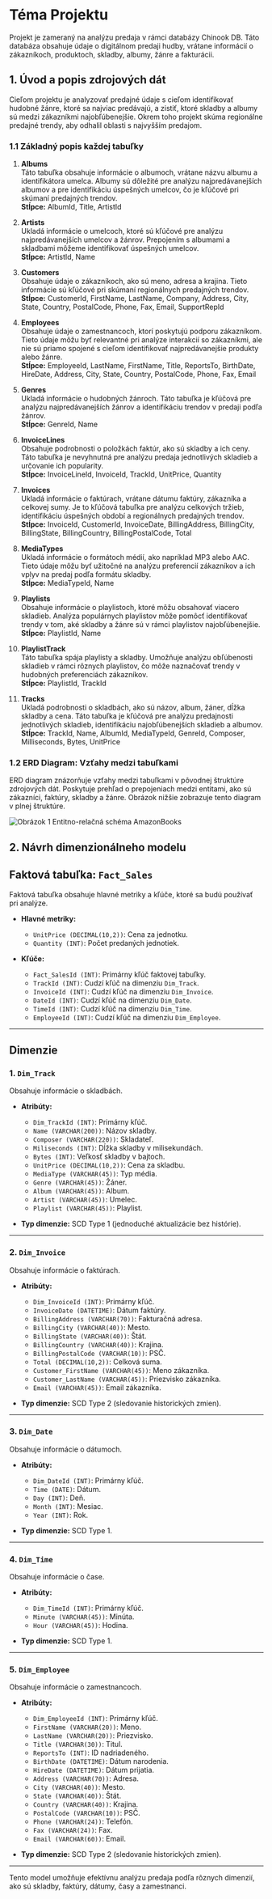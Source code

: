 # Téma Projektu

Projekt je zameraný na analýzu predaja v rámci databázy Chinook DB. Táto databáza obsahuje údaje o digitálnom predaji hudby, vrátane informácií o zákazníkoch, produktoch, skladby, albumy, žánre a fakturácii.

## 1. Úvod a popis zdrojových dát 

Cieľom projektu je analyzovať predajné údaje s cieľom identifikovať hudobné žánre, ktoré sa najviac predávajú, a zistiť, ktoré skladby a albumy sú medzi zákazníkmi najobľúbenejšie. Okrem toho projekt skúma regionálne predajné trendy, aby odhalil oblasti s najvyšším predajom.

### 1.1 Základný popis každej tabuľky

1. **Albums**  
   Táto tabuľka obsahuje informácie o albumoch, vrátane názvu albumu a identifikátora umelca. Albumy sú dôležité pre analýzu najpredávanejších albumov a pre identifikáciu úspešných umelcov, čo je kľúčové pri skúmaní predajných trendov.  
   **Stĺpce:** AlbumId, Title, ArtistId  

2. **Artists**  
   Ukladá informácie o umelcoch, ktoré sú kľúčové pre analýzu najpredávanejších umelcov a žánrov. Prepojením s albumami a skladbami môžeme identifikovať úspešných umelcov.  
   **Stĺpce:** ArtistId, Name  

3. **Customers**  
   Obsahuje údaje o zákazníkoch, ako sú meno, adresa a krajina. Tieto informácie sú kľúčové pri skúmaní regionálnych predajných trendov.  
   **Stĺpce:** CustomerId, FirstName, LastName, Company, Address, City, State, Country, PostalCode, Phone, Fax, Email, SupportRepId  

4. **Employees**  
   Obsahuje údaje o zamestnancoch, ktorí poskytujú podporu zákazníkom. Tieto údaje môžu byť relevantné pri analýze interakcií so zákazníkmi, ale nie sú priamo spojené s cieľom identifikovať najpredávanejšie produkty alebo žánre.  
   **Stĺpce:** EmployeeId, LastName, FirstName, Title, ReportsTo, BirthDate, HireDate, Address, City, State, Country, PostalCode, Phone, Fax, Email  

5. **Genres**  
   Ukladá informácie o hudobných žánroch. Táto tabuľka je kľúčová pre analýzu najpredávanejších žánrov a identifikáciu trendov v predaji podľa žánrov.  
   **Stĺpce:** GenreId, Name  

6. **InvoiceLines**  
   Obsahuje podrobnosti o položkách faktúr, ako sú skladby a ich ceny. Táto tabuľka je nevyhnutná pre analýzu predaja jednotlivých skladieb a určovanie ich popularity.  
   **Stĺpce:** InvoiceLineId, InvoiceId, TrackId, UnitPrice, Quantity  

7. **Invoices**  
   Ukladá informácie o faktúrach, vrátane dátumu faktúry, zákazníka a celkovej sumy. Je to kľúčová tabuľka pre analýzu celkových tržieb, identifikáciu úspešných období a regionálnych predajných trendov.  
   **Stĺpce:** InvoiceId, CustomerId, InvoiceDate, BillingAddress, BillingCity, BillingState, BillingCountry, BillingPostalCode, Total  

8. **MediaTypes**  
   Ukladá informácie o formátoch médií, ako napríklad MP3 alebo AAC. Tieto údaje môžu byť užitočné na analýzu preferencií zákazníkov a ich vplyv na predaj podľa formátu skladby.  
   **Stĺpce:** MediaTypeId, Name  

9. **Playlists**  
   Obsahuje informácie o playlistoch, ktoré môžu obsahovať viacero skladieb. Analýza populárnych playlistov môže pomôcť identifikovať trendy v tom, aké skladby a žánre sú v rámci playlistov najobľúbenejšie.  
   **Stĺpce:** PlaylistId, Name  

10. **PlaylistTrack**  
    Táto tabuľka spája playlisty a skladby. Umožňuje analýzu obľúbenosti skladieb v rámci rôznych playlistov, čo môže naznačovať trendy v hudobných preferenciách zákazníkov.  
    **Stĺpce:** PlaylistId, TrackId  

11. **Tracks**  
    Ukladá podrobnosti o skladbách, ako sú názov, album, žáner, dĺžka skladby a cena. Táto tabuľka je kľúčová pre analýzu predajnosti jednotlivých skladieb, identifikáciu najobľúbenejších skladieb a albumov.  
    **Stĺpce:** TrackId, Name, AlbumId, MediaTypeId, GenreId, Composer, Milliseconds, Bytes, UnitPrice

### 1.2 ERD Diagram: Vzťahy medzi tabuľkami

ERD diagram znázorňuje vzťahy medzi tabuľkami v pôvodnej štruktúre zdrojových dát. Poskytuje prehľad o prepojeniach medzi entitami, ako sú zákazníci, faktúry, skladby a žánre. Obrázok nižšie zobrazuje tento diagram v plnej štruktúre.

![Obrázok 1 Entitno-relačná schéma AmazonBooks](erd_schema.png)

## 2. Návrh dimenzionálneho modelu

## Faktová tabuľka: `Fact_Sales`
Faktová tabuľka obsahuje hlavné metriky a kľúče, ktoré sa budú používať pri analýze.

- **Hlavné metriky:**
  - `UnitPrice (DECIMAL(10,2))`: Cena za jednotku.
  - `Quantity (INT)`: Počet predaných jednotiek.
  
- **Kľúče:**
  - `Fact_SalesId (INT)`: Primárny kľúč faktovej tabuľky.
  - `TrackId (INT)`: Cudzí kľúč na dimenziu `Dim_Track`.
  - `InvoiceId (INT)`: Cudzí kľúč na dimenziu `Dim_Invoice`.
  - `DateId (INT)`: Cudzí kľúč na dimenziu `Dim_Date`.
  - `TimeId (INT)`: Cudzí kľúč na dimenziu `Dim_Time`.
  - `EmployeeId (INT)`: Cudzí kľúč na dimenziu `Dim_Employee`.

---

## Dimenzie

### 1. `Dim_Track`
Obsahuje informácie o skladbách.

- **Atribúty:**
  - `Dim_TrackId (INT)`: Primárny kľúč.
  - `Name (VARCHAR(200))`: Názov skladby.
  - `Composer (VARCHAR(220))`: Skladateľ.
  - `Miliseconds (INT)`: Dĺžka skladby v milisekundách.
  - `Bytes (INT)`: Veľkosť skladby v bajtoch.
  - `UnitPrice (DECIMAL(10,2))`: Cena za skladbu.
  - `MediaType (VARCHAR(45))`: Typ média.
  - `Genre (VARCHAR(45))`: Žáner.
  - `Album (VARCHAR(45))`: Album.
  - `Artist (VARCHAR(45))`: Umelec.
  - `Playlist (VARCHAR(45))`: Playlist.

- **Typ dimenzie:** SCD Type 1 (jednoduché aktualizácie bez histórie).

---

### 2. `Dim_Invoice`
Obsahuje informácie o faktúrach.

- **Atribúty:**
  - `Dim_InvoiceId (INT)`: Primárny kľúč.
  - `InvoiceDate (DATETIME)`: Dátum faktúry.
  - `BillingAddress (VARCHAR(70))`: Fakturačná adresa.
  - `BillingCity (VARCHAR(40))`: Mesto.
  - `BillingState (VARCHAR(40))`: Štát.
  - `BillingCountry (VARCHAR(40))`: Krajina.
  - `BillingPostalCode (VARCHAR(10))`: PSČ.
  - `Total (DECIMAL(10,2))`: Celková suma.
  - `Customer_FirstName (VARCHAR(45))`: Meno zákazníka.
  - `Customer_LastName (VARCHAR(45))`: Priezvisko zákazníka.
  - `Email (VARCHAR(45))`: Email zákazníka.

- **Typ dimenzie:** SCD Type 2 (sledovanie historických zmien).

---

### 3. `Dim_Date`
Obsahuje informácie o dátumoch.

- **Atribúty:**
  - `Dim_DateId (INT)`: Primárny kľúč.
  - `Time (DATE)`: Dátum.
  - `Day (INT)`: Deň.
  - `Month (INT)`: Mesiac.
  - `Year (INT)`: Rok.

- **Typ dimenzie:** SCD Type 1.

---

### 4. `Dim_Time`
Obsahuje informácie o čase.

- **Atribúty:**
  - `Dim_TimeId (INT)`: Primárny kľúč.
  - `Minute (VARCHAR(45))`: Minúta.
  - `Hour (VARCHAR(45))`: Hodina.

- **Typ dimenzie:** SCD Type 1.

---

### 5. `Dim_Employee`
Obsahuje informácie o zamestnancoch.

- **Atribúty:**
  - `Dim_EmployeeId (INT)`: Primárny kľúč.
  - `FirstName (VARCHAR(20))`: Meno.
  - `LastName (VARCHAR(20))`: Priezvisko.
  - `Title (VARCHAR(30))`: Titul.
  - `ReportsTo (INT)`: ID nadriadeného.
  - `BirthDate (DATETIME)`: Dátum narodenia.
  - `HireDate (DATETIME)`: Dátum prijatia.
  - `Address (VARCHAR(70))`: Adresa.
  - `City (VARCHAR(40))`: Mesto.
  - `State (VARCHAR(40))`: Štát.
  - `Country (VARCHAR(40))`: Krajina.
  - `PostalCode (VARCHAR(10))`: PSČ.
  - `Phone (VARCHAR(24))`: Telefón.
  - `Fax (VARCHAR(24))`: Fax.
  - `Email (VARCHAR(60))`: Email.

- **Typ dimenzie:** SCD Type 2 (sledovanie historických zmien).

---

Tento model umožňuje efektívnu analýzu predaja podľa rôznych dimenzií, ako sú skladby, faktúry, dátumy, časy a zamestnanci.

